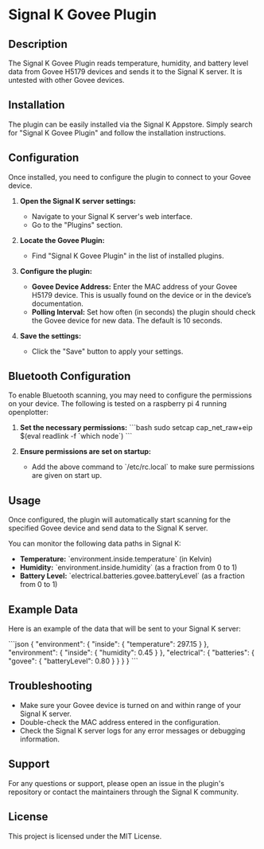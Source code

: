 
# Signal K Govee Plugin

## Description

The Signal K Govee Plugin reads temperature, humidity, and battery level data from Govee H5179 devices and sends it to the Signal K server. It is untested with other Govee devices.

## Installation

The plugin can be easily installed via the Signal K Appstore. Simply search for "Signal K Govee Plugin" and follow the installation instructions.

## Configuration

Once installed, you need to configure the plugin to connect to your Govee device.

1. **Open the Signal K server settings:**
   - Navigate to your Signal K server's web interface.
   - Go to the "Plugins" section.

2. **Locate the Govee Plugin:**
   - Find "Signal K Govee Plugin" in the list of installed plugins.

3. **Configure the plugin:**
   - **Govee Device Address:** Enter the MAC address of your Govee H5179 device. This is usually found on the device or in the device’s documentation.
   - **Polling Interval:** Set how often (in seconds) the plugin should check the Govee device for new data. The default is 10 seconds.

4. **Save the settings:**
   - Click the "Save" button to apply your settings.

## Bluetooth Configuration

To enable Bluetooth scanning, you may need to configure the permissions on your device. The following is tested on a raspberry pi 4 running openplotter:

1. **Set the necessary permissions:**
   \`\`\`bash
   sudo setcap cap_net_raw+eip $(eval readlink -f \`which node\`)
   \`\`\`

2. **Ensure permissions are set on startup:**
   - Add the above command to \`/etc/rc.local\` to make sure permissions are given on start up.

## Usage

Once configured, the plugin will automatically start scanning for the specified Govee device and send data to the Signal K server. 

You can monitor the following data paths in Signal K:
- **Temperature:** \`environment.inside.temperature\` (in Kelvin)
- **Humidity:** \`environment.inside.humidity\` (as a fraction from 0 to 1)
- **Battery Level:** \`electrical.batteries.govee.batteryLevel\` (as a fraction from 0 to 1)

## Example Data

Here is an example of the data that will be sent to your Signal K server:

\`\`\`json
{
  "environment": {
    "inside": {
      "temperature": 297.15
    }
  },
  "environment": {
    "inside": {
      "humidity": 0.45
    }
  },
  "electrical": {
    "batteries": {
      "govee": {
        "batteryLevel": 0.80
      }
    }
  }
}
\`\`\`

## Troubleshooting

- Make sure your Govee device is turned on and within range of your Signal K server.
- Double-check the MAC address entered in the configuration.
- Check the Signal K server logs for any error messages or debugging information.

## Support

For any questions or support, please open an issue in the plugin's repository or contact the maintainers through the Signal K community.

## License

This project is licensed under the MIT License.
